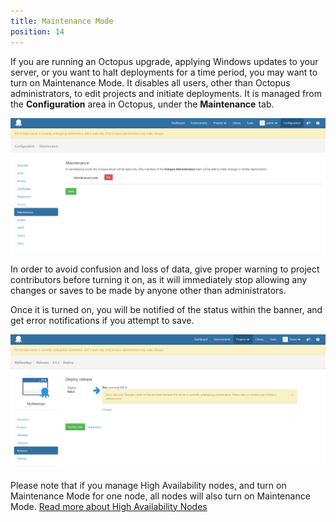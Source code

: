 ```yaml
---
title: Maintenance Mode
position: 14
---
```


If you are running an Octopus upgrade, applying Windows updates to your server, or you want to halt deployments for a time period, you may want to turn on Maintenance Mode. It disables all users, other than Octopus administrators, to edit projects and initiate deployments. It is managed from the **Configuration** area in Octopus, under the **Maintenance** tab.

![](/docs/images/5669968/5865693.png "width=500")

In order to avoid confusion and loss of data, give proper warning to project contributors before turning it on, as it will immediately stop allowing any changes or saves to be made by anyone other than administrators.

Once it is turned on, you will be notified of the status within the banner, and get error notifications if you attempt to save.

![](/docs/images/5669968/5865695.png "width=500")

Please note that if you manage High Availability nodes, and turn on Maintenance Mode for one node, all nodes will also turn on Maintenance Mode. [Read more about High Availability Nodes](http://docs.octopus.com/display/OD/Managing+High+Availability+Nodes)
